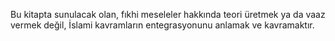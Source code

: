 Bu kitapta sunulacak olan, fıkhi meseleler hakkında teori üretmek ya da vaaz vermek değil, İslami kavramların entegrasyonunu anlamak ve kavramaktır. 